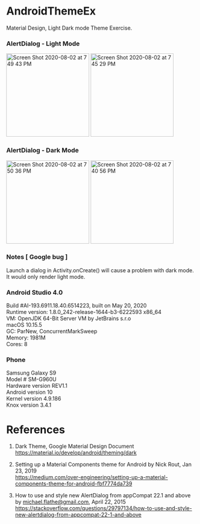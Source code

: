 # AndroidThemeEx
Material Design, Light Dark mode Theme Exercise.

### AlertDialog - Light Mode 
<img width="220" alt="Screen Shot 2020-08-02 at 7 49 43 PM" src="https://user-images.githubusercontent.com/1282659/89136453-7d28ea00-d4f9-11ea-9bb8-f1748f95baab.png"> <img width="220" alt="Screen Shot 2020-08-02 at 7 45 29 PM" src="https://user-images.githubusercontent.com/1282659/89136454-7ef2ad80-d4f9-11ea-96c0-2f575a5fc5ce.png"> 

### AlertDialog - Dark Mode 
<img width="220" alt="Screen Shot 2020-08-02 at 7 50 36 PM" src="https://user-images.githubusercontent.com/1282659/89136457-80bc7100-d4f9-11ea-9eb0-4d3625192cc8.png"> <img width="220" alt="Screen Shot 2020-08-02 at 7 40 56 PM" src="https://user-images.githubusercontent.com/1282659/89136460-831ecb00-d4f9-11ea-9a1a-265785fca485.png">

### Notes [ Google bug ]
Launch a dialog in Activity.onCreate() will cause a problem with dark mode. \
It would only render light mode.

### Android Studio 4.0
Build #AI-193.6911.18.40.6514223, built on May 20, 2020 \
Runtime version: 1.8.0_242-release-1644-b3-6222593 x86_64 \
VM: OpenJDK 64-Bit Server VM by JetBrains s.r.o \
macOS 10.15.5 \
GC: ParNew, ConcurrentMarkSweep \
Memory: 1981M \
Cores: 8 

### Phone
Samsung Galaxy S9 \
Model # SM-G960U \
Hardware version REV1.1 \
Android version 10 \
Kernel version 4.9.186 \
Knox version 3.4.1 

# References

1. Dark Theme, Google Material Design Document \
https://material.io/develop/android/theming/dark

2. Setting up a Material Components theme for Android by Nick Rout, Jan 23, 2019 \
https://medium.com/over-engineering/setting-up-a-material-components-theme-for-android-fbf7774da739

3. How to use and style new AlertDialog from appCompat 22.1 and above by michael.flathe@gmail.com, April 22, 2015 \
https://stackoverflow.com/questions/29797134/how-to-use-and-style-new-alertdialog-from-appcompat-22-1-and-above

